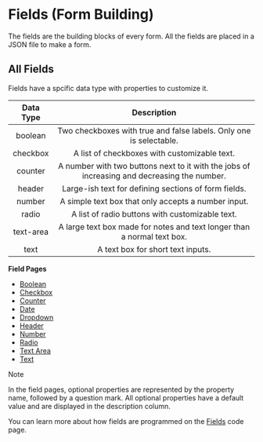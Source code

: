 # Fields (Form Building)
The fields are the building blocks of every form. All the fields are placed in a JSON file to make a form.

## All Fields
Fields have a spcific data type with properties to customize it.

| Data Type |                                         Description                                         |
|:---------:|:-------------------------------------------------------------------------------------------:|
|  boolean  |              Two checkboxes with true and false labels. Only one is selectable.             |
|  checkbox |                         A list of checkboxes with customizable text.                        |
|  counter  | A number with two buttons next to it with the jobs of increasing and decreasing the number. |
|   header  |                     Large-ish text for defining sections of form fields.                    |
|   number  |                     A simple text box that only accepts a number input.                     |
|   radio   |                       A list of radio buttons with customizable text.                       |
| text-area |           A large text box made for notes and text longer than a normal text box.           |
|    text   |                              A text box for short text inputs.                              |

**Field Pages**
- [Boolean](field/boolean.md)
- [Checkbox](field/checkbox.md)
- [Counter](field/counter.md)
- [Date](field/date.md)
- [Dropdown](field/dropdown.md)
- [Header](field/header.md)
- [Number](field/number.md)
- [Radio](field/radio.md)
- [Text Area](field/text-area.md)
- [Text](field/text.md)

> [!NOTE]
> In the field pages, optional properties are represented by the property name, followed by a question mark. All optional properties have a default value and are displayed in the description column.

You can learn more about how fields are programmed on the [Fields](extending/fields.md) code page.
